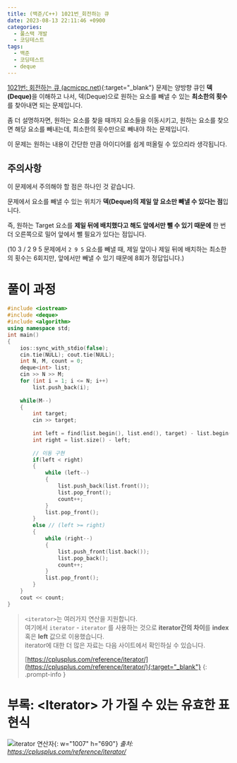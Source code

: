 ```yaml
---
title: (백준/C++) 1021번_회전하는 큐
date: 2023-08-13 22:11:46 +0900
categories:
  - 풀스택 개발
  - 코딩테스트
tags:
  - 백준
  - 코딩테스트
  - deque
---
```


[1021번: 회전하는 큐 (acmicpc.net)](https://www.acmicpc.net/problem/1021){:target="_blank"} 문제는 양방향 큐인 <span class="keyword">**덱(Deque)**</span>을 이해하고 나서, 덱(Deque)으로 원하는 요소를 빼낼 수 있는 **최소한의 횟수**를 찾아내면 되는 문제입니다.

좀 더 설명하자면, 원하는 요소를 찾을 때까지 요소들을 이동시키고, 원하는 요소를 찾으면 해당 요소를 빼내는데, 최소한의 횟수만으로 빼내야 하는 문제입니다.

이 문제는 원하는 내용이 간단한 만큼 아이디어를 쉽게 떠올릴 수 있으리라 생각됩니다.


## 주의사항

이 문제에서 주의해야 할 점은 하나인 것 같습니다.

문제에서 요소를 빼낼 수 있는 위치가 **덱(Deque)의 제일 앞 요소만 빼낼 수 있다는 점**입니다.

즉, 원하는 Target 요소를 **제일 뒤에 배치했다고 해도 앞에서만 뺄 수 있기 때문에** 한 번 더 오른쪽으로 밀어 앞에서 뺄 필요가 있다는 점입니다.

(10 3 / 2 9 5 문제에서 `2 9 5` 요소를 빼낼 때, 제일 앞이나 제일 뒤에 배치하는 최소한의 횟수는 6회지만, 앞에서만 빼낼 수 있기 때문에 8회가 정답입니다.)


# 풀이 과정

```cpp
#include <iostream>
#include <deque>
#include <algorithm>
using namespace std;
int main()
{
    ios::sync_with_stdio(false);
    cin.tie(NULL); cout.tie(NULL);
    int N, M, count = 0;
    deque<int> list;
    cin >> N >> M;
    for (int i = 1; i <= N; i++)
        list.push_back(i);
 
    while(M--)
    {
        int target;
        cin >> target;
 
        int left = find(list.begin(), list.end(), target) - list.begin(); // 원하는 값 위치 찾기
        int right = list.size() - left;
 
        // 이동 구현
        if(left < right)
        {
            while (left--)
            {
                list.push_back(list.front());
                list.pop_front();
                count++;
            }
            list.pop_front();
        }
        else // (left >= right)
        {
            while (right--)
            {
                list.push_front(list.back());
                list.pop_back();
                count++;
            }
            list.pop_front();
        }
    }
    cout << count;
}
```

> `<iterator>`는 여러가지 연산을 지원합니다. <br>
> 여기에서 `iterator` - `iterator` 를 사용하는 것으로 **iterator간의 차이**를 **index** 혹은 **left** 값으로 이용했습니다. <br>
> iterator에 대한 더 많은 자료는 다음 사이트에서 확인하실 수 있습니다.
> 
>[https://cplusplus.com/reference/iterator/](https://cplusplus.com/reference/iterator/){:target="_blank"}
{: .prompt-info }

 

# 부록: \<Iterator\> 가 가질 수 있는 유효한 표현식
![iterator 연산자](https://i.postimg.cc/h4m9v4mK/iterator.png){: w="1007" h="690"}
_출처: https://cplusplus.com/reference/iterator/_
